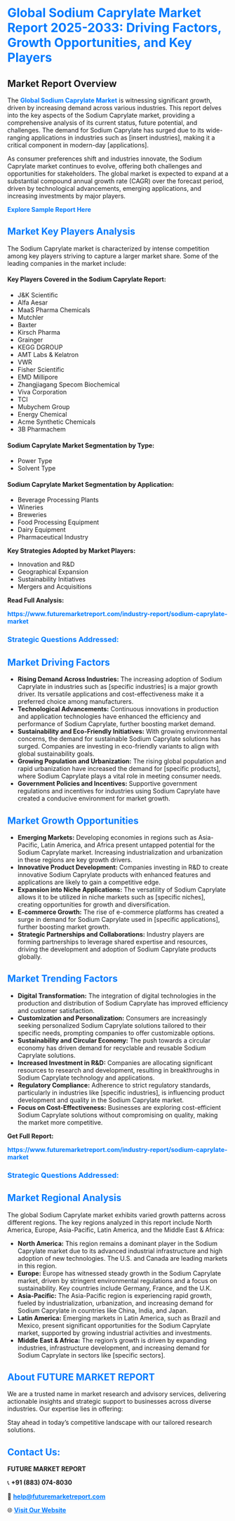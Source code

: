 <h1 style="color: #007BFF;">Global Sodium Caprylate Market Report 2025-2033: Driving Factors, Growth Opportunities, and Key Players</h1>

<section id="overview">
<h2>Market Report Overview</h2>
<p>The <a href="https://www.futuremarketreport.com/industry-report/sodium-caprylate-market" style="color: #007BFF; text-decoration: none;"><strong>Global Sodium Caprylate Market</strong></a> is witnessing significant growth, driven by increasing demand across various industries. This report delves into the key aspects of the Sodium Caprylate market, providing a comprehensive analysis of its current status, future potential, and challenges. The demand for Sodium Caprylate has surged due to its wide-ranging applications in industries such as [insert industries], making it a critical component in modern-day [applications].</p>
<p>As consumer preferences shift and industries innovate, the Sodium Caprylate market continues to evolve, offering both challenges and opportunities for stakeholders. The global market is expected to expand at a substantial compound annual growth rate (CAGR) over the forecast period, driven by technological advancements, emerging applications, and increasing investments by major players.</p>
</section>

<section id="overview">
<p><a href="https://www.futuremarketreport.com/request-sample/reportId=58520" style="color: #007BFF; text-decoration: none;"><strong>Explore Sample Report Here</strong></a></p>
</section>

<section id="key-players">
<h2 style="color: #007BFF;">Market Key Players Analysis</h2>
<p>The Sodium Caprylate market is characterized by intense competition among key players striving to capture a larger market share. Some of the leading companies in the market include:</p>
<h4>Key Players Covered in the Sodium Caprylate Report:</h4>
<ul><li>J&amp;K Scientific</li><li>Alfa Aesar</li><li>MaaS Pharma Chemicals</li><li>Mutchler</li><li>Baxter</li><li>Kirsch Pharma</li><li>Grainger</li><li>KEGG DGROUP</li><li>AMT Labs &amp; Kelatron</li><li>VWR</li><li>Fisher Scientific</li><li>EMD Millipore</li><li>Zhangjiagang Specom Biochemical</li><li>Viva Corporation</li><li>TCI</li><li>Mubychem Group</li><li>Energy Chemical</li><li>Acme Synthetic Chemicals</li><li>3B Pharmachem</li></ul>
<h4>Sodium Caprylate Market Segmentation by Type:</h4>
<ul><li>Power Type</li><li>Solvent Type</li></ul>

<h4>Sodium Caprylate Market Segmentation by Application:</h4>
<ul><li>Beverage Processing Plants</li><li>Wineries</li><li>Breweries</li><li>Food Processing Equipment</li><li>Dairy Equipment</li><li>Pharmaceutical Industry</li></ul>
<p><strong>Key Strategies Adopted by Market Players:</strong></p>
<ul>
<li>Innovation and R&D</li>
<li>Geographical Expansion</li>
<li>Sustainability Initiatives</li>
<li>Mergers and Acquisitions</li>
</ul>
</section>

<section>
<p><strong>Read Full Analysis: </strong></p><a href="https://www.futuremarketreport.com/industry-report/sodium-caprylate-market" style="color: #007BFF; text-decoration: none;"><strong>https://www.futuremarketreport.com/industry-report/sodium-caprylate-market</strong></a>
<h3 style="color: #007BFF;">Strategic Questions Addressed:</h3>
</section>

<section id="driving-factors">
<h2 style="color: #007BFF;">Market Driving Factors</h2>
<ul>
<li><strong>Rising Demand Across Industries:</strong> The increasing adoption of Sodium Caprylate in industries such as [specific industries] is a major growth driver. Its versatile applications and cost-effectiveness make it a preferred choice among manufacturers.</li>
<li><strong>Technological Advancements:</strong> Continuous innovations in production and application technologies have enhanced the efficiency and performance of Sodium Caprylate, further boosting market demand.</li>
<li><strong>Sustainability and Eco-Friendly Initiatives:</strong> With growing environmental concerns, the demand for sustainable Sodium Caprylate solutions has surged. Companies are investing in eco-friendly variants to align with global sustainability goals.</li>
<li><strong>Growing Population and Urbanization:</strong> The rising global population and rapid urbanization have increased the demand for [specific products], where Sodium Caprylate plays a vital role in meeting consumer needs.</li>
<li><strong>Government Policies and Incentives:</strong> Supportive government regulations and incentives for industries using Sodium Caprylate have created a conducive environment for market growth.</li>
</ul>
</section>

<section id="growth-opportunities">
<h2 style="color: #007BFF;">Market Growth Opportunities</h2>
<ul>
<li><strong>Emerging Markets:</strong> Developing economies in regions such as Asia-Pacific, Latin America, and Africa present untapped potential for the Sodium Caprylate market. Increasing industrialization and urbanization in these regions are key growth drivers.</li>
<li><strong>Innovative Product Development:</strong> Companies investing in R&D to create innovative Sodium Caprylate products with enhanced features and applications are likely to gain a competitive edge.</li>
<li><strong>Expansion into Niche Applications:</strong> The versatility of Sodium Caprylate allows it to be utilized in niche markets such as [specific niches], creating opportunities for growth and diversification.</li>
<li><strong>E-commerce Growth:</strong> The rise of e-commerce platforms has created a surge in demand for Sodium Caprylate used in [specific applications], further boosting market growth.</li>
<li><strong>Strategic Partnerships and Collaborations:</strong> Industry players are forming partnerships to leverage shared expertise and resources, driving the development and adoption of Sodium Caprylate products globally.</li>
</ul>
</section>

<section id="trending-factors">
<h2 style="color: #007BFF;">Market Trending Factors</h2>
<ul>
<li><strong>Digital Transformation:</strong> The integration of digital technologies in the production and distribution of Sodium Caprylate has improved efficiency and customer satisfaction.</li>
<li><strong>Customization and Personalization:</strong> Consumers are increasingly seeking personalized Sodium Caprylate solutions tailored to their specific needs, prompting companies to offer customizable options.</li>
<li><strong>Sustainability and Circular Economy:</strong> The push towards a circular economy has driven demand for recyclable and reusable Sodium Caprylate solutions.</li>
<li><strong>Increased Investment in R&D:</strong> Companies are allocating significant resources to research and development, resulting in breakthroughs in Sodium Caprylate technology and applications.</li>
<li><strong>Regulatory Compliance:</strong> Adherence to strict regulatory standards, particularly in industries like [specific industries], is influencing product development and quality in the Sodium Caprylate market.</li>
<li><strong>Focus on Cost-Effectiveness:</strong> Businesses are exploring cost-efficient Sodium Caprylate solutions without compromising on quality, making the market more competitive.</li>
</ul>
</section>

<section>
<p><strong>Get Full Report: </strong></p><a href="https://www.futuremarketreport.com/industry-report/sodium-caprylate-market" style="color: #007BFF; text-decoration: none;"><strong>https://www.futuremarketreport.com/industry-report/sodium-caprylate-market</strong></a>
<h3 style="color: #007BFF;">Strategic Questions Addressed:</h3>
</section>


<section id="regional-analysis">
<h2 style="color: #007BFF;">Market Regional Analysis</h2>
<p>The global Sodium Caprylate market exhibits varied growth patterns across different regions. The key regions analyzed in this report include North America, Europe, Asia-Pacific, Latin America, and the Middle East & Africa:</p>
<ul>
<li><strong>North America:</strong> This region remains a dominant player in the Sodium Caprylate market due to its advanced industrial infrastructure and high adoption of new technologies. The U.S. and Canada are leading markets in this region.</li>
<li><strong>Europe:</strong> Europe has witnessed steady growth in the Sodium Caprylate market, driven by stringent environmental regulations and a focus on sustainability. Key countries include Germany, France, and the U.K.</li>
<li><strong>Asia-Pacific:</strong> The Asia-Pacific region is experiencing rapid growth, fueled by industrialization, urbanization, and increasing demand for Sodium Caprylate in countries like China, India, and Japan.</li>
<li><strong>Latin America:</strong> Emerging markets in Latin America, such as Brazil and Mexico, present significant opportunities for the Sodium Caprylate market, supported by growing industrial activities and investments.</li>
<li><strong>Middle East & Africa:</strong> The region’s growth is driven by expanding industries, infrastructure development, and increasing demand for Sodium Caprylate in sectors like [specific sectors].</li>
</ul>
</section>

<footer>
<h2 style="color: #007BFF;">About FUTURE MARKET REPORT</h2>
<p>We are a trusted name in market research and advisory services, delivering actionable insights and strategic support to businesses across diverse industries. Our expertise lies in offering:</p>

<p>Stay ahead in today’s competitive landscape with our tailored research solutions.</p>

<h2 style="color: #007BFF;">Contact Us:</h2>
<p><strong>FUTURE MARKET REPORT</strong></p>
<p>📞 <strong>+91 (883) 074-8030</strong></p>
<p>📧 <strong><a href="mailto:help@futuremarketreport.com" style="color: #007BFF;">help@futuremarketreport.com</a></strong></p>
<p>🌐 <strong><a href="https://www.futuremarketreport.com/" style="color: #007BFF;">Visit Our Website</a></strong></p>
</footer>